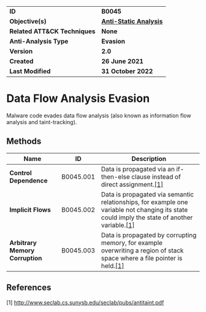 <table>
<tr>
<td><b>ID</b></td>
<td><b>B0045</b></td>
</tr>
<tr>
<td><b>Objective(s)</b></td>
<td><b><a href="../anti-static-analysis">Anti-Static Analysis</a></b></td>
</tr>
<tr>
<td><b>Related ATT&CK Techniques</b></td>
<td><b>None</b></td>
</tr>
<tr>
<td><b>Anti-Analysis Type</b></td>
<td><b>Evasion</b></td>
</tr>
<tr>
<td><b>Version</b></td>
<td><b>2.0</b></td>
</tr>
<tr>
<td><b>Created</b></td>
<td><b>26 June 2021</b></td>
</tr>
<tr>
<td><b>Last Modified</b></td>
<td><b>31 October 2022</b></td>
</tr>
</table>


Data Flow Analysis Evasion
==========================
Malware code evades data flow analysis (also known as information flow analysis and taint-tracking).

## Methods

|Name|ID|Description|
|---|---|---|
|**Control Dependence**|B0045.001|Data is propagated via an if-then-else clause instead of direct assignment.[[1]](#1)|
|**Implicit Flows**|B0045.002|Data is propagated via semantic relationships, for example one variable not changing its state could imply the state of another variable.[[1]](#1)|
|**Arbitrary Memory Corruption**|B0045.003|Data is propagated by corrupting memory, for example overwriting a region of stack space where a file pointer is held.[[1]](#1)|

## References

<a name="1">[1]</a> http://www.seclab.cs.sunysb.edu/seclab/pubs/antitaint.pdf
